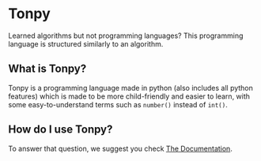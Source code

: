 # Tonpy
Learned algorithms but not programming languages? This programming language is structured similarly to an algorithm.
## What is Tonpy?
Tonpy is a programming language made in python (also includes all python features) which is made to be more child-friendly and easier to learn, with some easy-to-understand terms such as `number()` instead of `int()`.
## How do I use Tonpy?
To answer that question, we suggest you check [The Documentation](https://github.com/BossBoss2011/Tonpy/wiki/Documentation).

